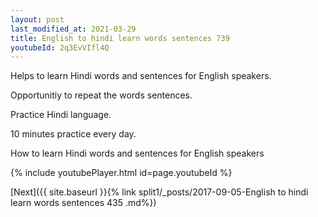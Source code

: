 ```yaml
---
layout: post
last_modified_at: 2021-03-29
title: English to hindi learn words sentences 739 
youtubeId: 2q3EvVIfl4Q
---
```

 
 
Helps to learn Hindi words and sentences for English speakers.

Opportunitiy to repeat the words sentences. 

Practice Hindi language. 
 
10 minutes practice every day. 
 
How to learn Hindi words and sentences for English speakers 
 
{% include youtubePlayer.html id=page.youtubeId %}
 
 
[Next]({{ site.baseurl }}{% link  split1/_posts/2017-09-05-English to hindi learn words sentences 435 .md%})
 
